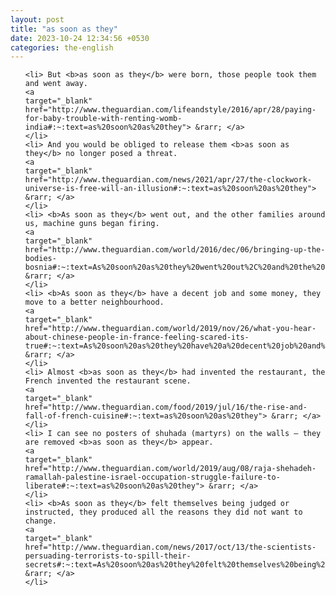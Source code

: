 ```yaml
---
layout: post
title: "as soon as they"
date: 2023-10-24 12:34:56 +0530
categories: the-english
---
```

<ol>

    <li> But <b>as soon as they</b> were born, those people took them and went away.
    <a 
    target="_blank" 
    href="http://www.theguardian.com/lifeandstyle/2016/apr/28/paying-for-baby-trouble-with-renting-womb-india#:~:text=as%20soon%20as%20they"> &rarr; </a>
    </li>
    <li> And you would be obliged to release them <b>as soon as they</b> no longer posed a threat.
    <a 
    target="_blank" 
    href="http://www.theguardian.com/news/2021/apr/27/the-clockwork-universe-is-free-will-an-illusion#:~:text=as%20soon%20as%20they"> &rarr; </a>
    </li>
    <li> <b>As soon as they</b> went out, and the other families around us, machine guns began firing.
    <a 
    target="_blank" 
    href="http://www.theguardian.com/world/2016/dec/06/bringing-up-the-bodies-bosnia#:~:text=As%20soon%20as%20they%20went%20out%2C%20and%20the%20other%20families%20around%20us%2C%20machine%20guns%20began%20firing."> &rarr; </a>
    </li>
    <li> <b>As soon as they</b> have a decent job and some money, they move to a better neighbourhood.
    <a 
    target="_blank" 
    href="http://www.theguardian.com/world/2019/nov/26/what-you-hear-about-chinese-people-in-france-feeling-scared-its-true#:~:text=As%20soon%20as%20they%20have%20a%20decent%20job%20and%20some%20money%2C%20they%20move%20to%20a%20better%20neighbourhood."> &rarr; </a>
    </li>
    <li> Almost <b>as soon as they</b> had invented the restaurant, the French invented the restaurant scene.
    <a 
    target="_blank" 
    href="http://www.theguardian.com/food/2019/jul/16/the-rise-and-fall-of-french-cuisine#:~:text=as%20soon%20as%20they"> &rarr; </a>
    </li>
    <li> I can see no posters of shuhada (martyrs) on the walls – they are removed <b>as soon as they</b> appear.
    <a 
    target="_blank" 
    href="http://www.theguardian.com/world/2019/aug/08/raja-shehadeh-ramallah-palestine-israel-occupation-struggle-failure-to-liberate#:~:text=as%20soon%20as%20they"> &rarr; </a>
    </li>
    <li> <b>As soon as they</b> felt themselves being judged or instructed, they produced all the reasons they did not want to change.
    <a 
    target="_blank" 
    href="http://www.theguardian.com/news/2017/oct/13/the-scientists-persuading-terrorists-to-spill-their-secrets#:~:text=As%20soon%20as%20they%20felt%20themselves%20being%20judged%20or%20instructed%2C%20they%20produced%20all%20the%20reasons%20they%20did%20not%20want%20to%20change."> &rarr; </a>
    </li>